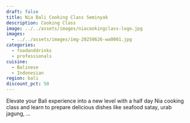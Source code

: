 ```yaml
---
draft: false
title: Nia Bali Cooking Class Seminyak
description: Cooking Class
image: ../../assets/images/niacookingclass-logo.jpg
images:
  - ../../assets/images/img-20250626-wa0001.jpg
categories:
  - foodanddrinks
  - professionals
cuisine:
  - Balinese
  - Indonesian
region: bali
discount_pct: 50
---
```

Elevate your Bali experience into a new level with a half day Nia cooking class and learn to prepare delicious dishes like seafood satay, urab jagung, ...
